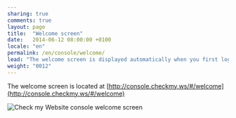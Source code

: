 ```yaml
---
sharing: true
comments: true
layout: page
title:  "Welcome screen"
date:   2014-06-12 08:00:00 +0100
locale: "en"
permalink: /en/console/welcome/
lead: "The welcome screen is displayed automatically when you first login into the console."
weight: "0012"
---
```


The welcome screen is located at [http://console.checkmy.ws/#/welcome](http://console.checkmy.ws/#/welcome)

![Check my Website console welcome screen](/assets/img/fullsize/console/welcome-screen.png)